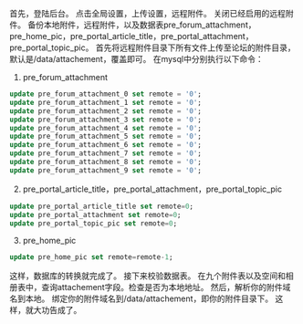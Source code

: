 首先，登陆后台。
点击全局设置，上传设置，远程附件。
关闭已经启用的远程附件。
备份本地附件，远程附件，以及数据表pre_forum_attachment，pre_home_pic，pre_portal_article_title，pre_portal_attachment，pre_portal_topic_pic。
首先将远程附件目录下所有文件上传至论坛的附件目录，默认是/data/attachement，覆盖即可。
在mysql中分别执行以下命令：

1. pre_forum_attachment

```sql
update pre_forum_attachment_0 set remote = '0';
update pre_forum_attachment_1 set remote = '0';
update pre_forum_attachment_2 set remote = '0';
update pre_forum_attachment_3 set remote = '0';
update pre_forum_attachment_4 set remote = '0';
update pre_forum_attachment_5 set remote = '0';
update pre_forum_attachment_6 set remote = '0';
update pre_forum_attachment_7 set remote = '0';
update pre_forum_attachment_8 set remote = '0';
update pre_forum_attachment_9 set remote = '0';
```
2. pre_portal_article_title，pre_portal_attachment，pre_portal_topic_pic

```sql
update pre_portal_article_title set remote=0;
update pre_portal_attachment set remote=0;
update pre_portal_topic_pic set remote=0;
```

3. pre_home_pic
```sql
update pre_home_pic set remote=remote-1;
```

这样，数据库的转换就完成了。
接下来校验数据表。
在九个附件表以及空间和相册表中，查询attachement字段。检查是否为本地地址。
然后，解析你的附件域名到本地。
绑定你的附件域名到/data/attachement，即你的附件目录下。
这样，就大功告成了。
